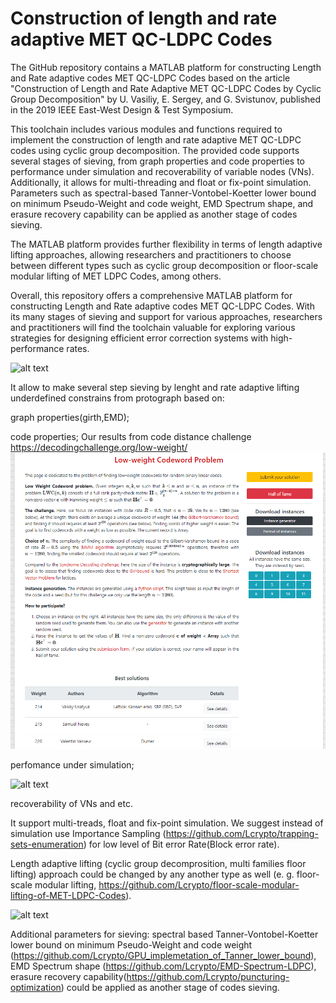# Construction of length and rate adaptive MET QC-LDPC Codes
The GitHub repository contains a MATLAB platform for constructing Length and Rate adaptive codes MET QC-LDPC Codes based on the article "Construction of Length and Rate Adaptive MET QC-LDPC Codes by Cyclic Group Decomposition" by U. Vasiliy, E. Sergey, and G. Svistunov, published in the 2019 IEEE East-West Design & Test Symposium.

This toolchain includes various modules and functions required to implement the construction of length and rate adaptive MET QC-LDPC codes using cyclic group decomposition. The provided code supports several stages of sieving, from graph properties and code properties to performance under simulation and recoverability of variable nodes (VNs). Additionally, it allows for multi-threading and float or fix-point simulation. Parameters such as spectral-based Tanner-Vontobel-Koetter lower bound on minimum Pseudo-Weight and code weight, EMD Spectrum shape, and erasure recovery capability can be applied as another stage of codes sieving.

The MATLAB platform provides further flexibility in terms of length adaptive lifting approaches, allowing researchers and practitioners to choose between different types such as cyclic group decomposition or floor-scale modular lifting of MET LDPC Codes, among others.

Overall, this repository offers a comprehensive MATLAB platform for constructing Length and Rate adaptive codes MET QC-LDPC Codes. With its many stages of sieving and support for various approaches, researchers and practitioners will find the toolchain valuable for exploring various strategies for designing efficient error correction systems with high-performance rates.

![alt text](https://github.com/Lcrypto/Length-und-Rate-adaptive-code/blob/master/MET_LDPC_2013.jpg)

It allow to make several step sieving by lenght and rate adaptive lifting underdefined constrains from protograph based on: 




graph properties(girth,EMD);

code properties; 
Our results from code distance challenge https://decodingchallenge.org/low-weight/
![alt text](https://github.com/Lcrypto/Length-und-Rate-adaptive-code/blob/master/Code_distance_challenge.png)

perfomance under simulation; 

![alt text](https://github.com/Lcrypto/Length-und-Rate-adaptive-code/blob/master/Rate1_5_ITW2019_BLER1e-5_short.png)

recoverability of VNs and etc.





It support multi-treads, float and fix-point simulation. We suggest instead of simulation use Importance Sampling (https://github.com/Lcrypto/trapping-sets-enumeration) for low level of Bit error Rate(Block error rate). 

Length adaptive lifting  (cyclic group decomprosition, multi families floor lifting) approach could be changed by any another type as well (e. g. floor-scale modular lifting, https://github.com/Lcrypto/floor-scale-modular-lifting-of-MET-LDPC-Codes).

![alt text](https://github.com/Lcrypto/Length-und-Rate-adaptive-code/blob/master/Cyclic.png)

 Additional parameters for sieving: spectral based Tanner-Vontobel-Koetter lower bound on minimum Pseudo-Weight and code weight (https://github.com/Lcrypto/GPU_implemetation_of_Tanner_lower_bound), EMD Spectrum shape (https://github.com/Lcrypto/EMD-Spectrum-LDPC), erasure recovery capability(https://github.com/Lcrypto/puncturing-optimization) could be applied as another stage of codes sieving.
